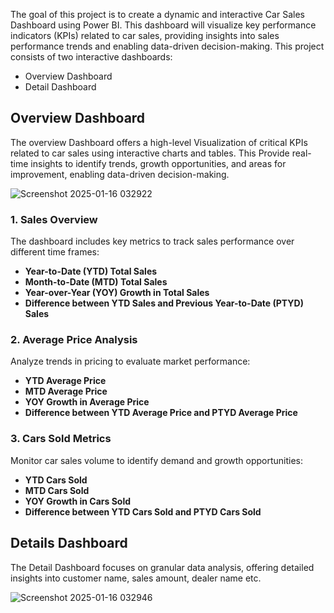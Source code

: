 The goal of this project is to create a dynamic and interactive Car Sales Dashboard using Power BI. This dashboard will visualize key performance indicators (KPIs) related to car sales, providing insights into sales performance trends and enabling data-driven decision-making. 
This project consists of two interactive dashboards:
- Overview Dashboard
- Detail Dashboard

## Overview Dashboard
The overview Dashboard offers a high-level Visualization of  critical KPIs related to car sales using interactive charts and tables. This Provide real-time insights to identify trends, growth opportunities, and areas for improvement, enabling data-driven decision-making.   

![Screenshot 2025-01-16 032922](https://github.com/user-attachments/assets/b44297cf-3d0f-4602-8041-ecaf3e1c6570)

### 1. **Sales Overview**  
The dashboard includes key metrics to track sales performance over different time frames:  
- **Year-to-Date (YTD) Total Sales**  
- **Month-to-Date (MTD) Total Sales**  
- **Year-over-Year (YOY) Growth in Total Sales**  
- **Difference between YTD Sales and Previous Year-to-Date (PTYD) Sales**  

### 2. **Average Price Analysis**  
Analyze trends in pricing to evaluate market performance:  
- **YTD Average Price**  
- **MTD Average Price**  
- **YOY Growth in Average Price**  
- **Difference between YTD Average Price and PTYD Average Price**  

### 3. **Cars Sold Metrics**  
Monitor car sales volume to identify demand and growth opportunities:  
- **YTD Cars Sold**  
- **MTD Cars Sold**  
- **YOY Growth in Cars Sold**  
- **Difference between YTD Cars Sold and PTYD Cars Sold**  

## Details Dashboard
The Detail Dashboard focuses on granular data analysis, offering detailed insights into customer name, sales amount, dealer name etc.

![Screenshot 2025-01-16 032946](https://github.com/user-attachments/assets/4bc197ba-c035-4926-8921-84454397ac55)


